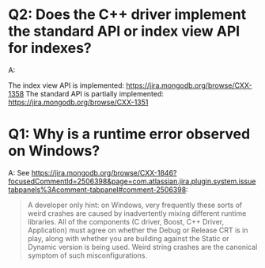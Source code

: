 # Q2: Does the C++ driver implement the standard API or index view API for indexes?

A:

The index view API is implemented: https://jira.mongodb.org/browse/CXX-1358
The standard API is partially implemented: https://jira.mongodb.org/browse/CXX-1351

# Q1: Why is a runtime error observed on Windows?

A: 
See https://jira.mongodb.org/browse/CXX-1846?focusedCommentId=2506398&page=com.atlassian.jira.plugin.system.issuetabpanels%3Acomment-tabpanel#comment-2506398:

> A developer only hint: on Windows, very frequently these sorts of weird crashes are caused by inadvertently mixing different runtime libraries. All of the components (C driver, Boost, C++ Driver, Application) must agree on whether the Debug or Release CRT is in play, along with whether you are building against the Static or Dynamic version is being used. Weird string crashes are the canonical symptom of such misconfigurations.
